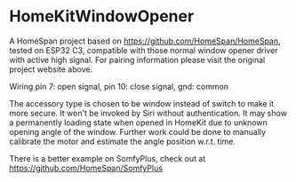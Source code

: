 # HomeKitWindowOpener
A HomeSpan project based on https://github.com/HomeSpan/HomeSpan, tested on ESP32 C3, compatible with those normal window opener driver with active high signal.
For pairing information please visit the original project website above.

Wiring
pin 7: open signal,
pin 10: close signal,
gnd: common

The accessory type is chosen to be window instead of switch to make it more secure. It won't be invoked by Siri without authentication.
It may show a permanently loading state when opened in HomeKit due to unknown opening angle of the window. 
Further work could be done to manually calibrate the motor and estimate the angle position w.r.t. time.

There is a better example on SomfyPlus, check out at https://github.com/HomeSpan/SomfyPlus
